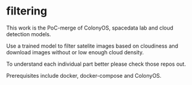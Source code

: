 # filtering
This work is the PoC-merge of ColonyOS, spacedata lab and cloud detection models.

Use a trained model to filter satelite images based on cloudiness and download images without or low enough cloud density.  

To understand each individual part better please check those repos out.

Prerequisites include docker, docker-compose and ColonyOS.
